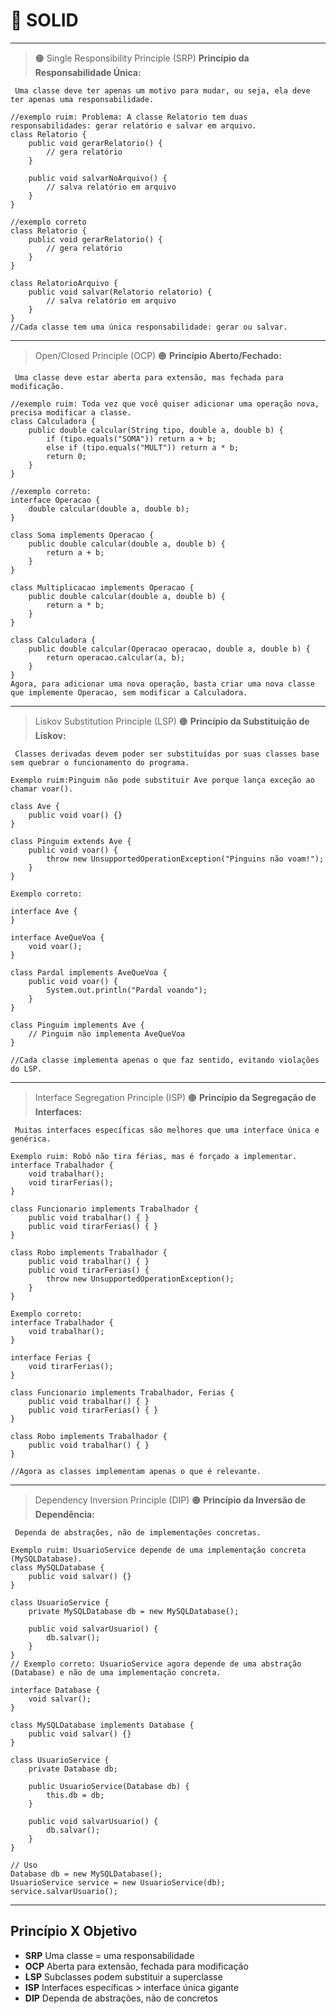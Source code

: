 # 🌿 SOLID

---


> 🟠  Single Responsibility Principle (SRP)
    **Princípio da Responsabilidade Única:**

     Uma classe deve ter apenas um motivo para mudar, ou seja, ela deve ter apenas uma responsabilidade.


```
//exemplo ruim: Problema: A classe Relatorio tem duas responsabilidades: gerar relatório e salvar em arquivo.
class Relatorio {
    public void gerarRelatorio() {
        // gera relatório
    }

    public void salvarNoArquivo() {
        // salva relatório em arquivo
    }
}

//exemplo correto
class Relatorio {
    public void gerarRelatorio() {
        // gera relatório
    }
}

class RelatorioArquivo {
    public void salvar(Relatorio relatorio) {
        // salva relatório em arquivo
    }
}
//Cada classe tem uma única responsabilidade: gerar ou salvar.

```
---

> Open/Closed Principle (OCP)
    🟠 **Princípio Aberto/Fechado:**
        
     Uma classe deve estar aberta para extensão, mas fechada para modificação.

```
//exemplo ruim: Toda vez que você quiser adicionar uma operação nova, precisa modificar a classe.
class Calculadora {
    public double calcular(String tipo, double a, double b) {
        if (tipo.equals("SOMA")) return a + b;
        else if (tipo.equals("MULT")) return a * b;
        return 0;
    }
}

//exemplo correto:
interface Operacao {
    double calcular(double a, double b);
}

class Soma implements Operacao {
    public double calcular(double a, double b) {
        return a + b;
    }
}

class Multiplicacao implements Operacao {
    public double calcular(double a, double b) {
        return a * b;
    }
}

class Calculadora {
    public double calcular(Operacao operacao, double a, double b) {
        return operacao.calcular(a, b);
    }
}
Agora, para adicionar uma nova operação, basta criar uma nova classe que implemente Operacao, sem modificar a Calculadora.

```

---

> Liskov Substitution Principle (LSP)
    🟠 **Princípio da Substituição de Liskov:**
     
     Classes derivadas devem poder ser substituídas por suas classes base sem quebrar o funcionamento do programa.

```
Exemplo ruim:Pinguim não pode substituir Ave porque lança exceção ao chamar voar().

class Ave {
    public void voar() {}
}

class Pinguim extends Ave {
    public void voar() {
        throw new UnsupportedOperationException("Pinguins não voam!");
    }
}

Exemplo correto: 

interface Ave {
}

interface AveQueVoa {
    void voar();
}

class Pardal implements AveQueVoa {
    public void voar() {
        System.out.println("Pardal voando");
    }
}

class Pinguim implements Ave {
    // Pinguim não implementa AveQueVoa
}

//Cada classe implementa apenas o que faz sentido, evitando violações do LSP.

```
---

> Interface Segregation Principle (ISP)
    🟠 **Princípio da Segregação de Interfaces:**
    
     Muitas interfaces específicas são melhores que uma interface única e genérica.

```
Exemplo ruim: Robô não tira férias, mas é forçado a implementar.
interface Trabalhador {
    void trabalhar();
    void tirarFerias();
}

class Funcionario implements Trabalhador {
    public void trabalhar() { }
    public void tirarFerias() { }
}

class Robo implements Trabalhador {
    public void trabalhar() { }
    public void tirarFerias() {
        throw new UnsupportedOperationException();
    }
}

Exemplo correto: 
interface Trabalhador {
    void trabalhar();
}

interface Ferias {
    void tirarFerias();
}

class Funcionario implements Trabalhador, Ferias {
    public void trabalhar() { }
    public void tirarFerias() { }
}

class Robo implements Trabalhador {
    public void trabalhar() { }
}

//Agora as classes implementam apenas o que é relevante.

```
---

> Dependency Inversion Principle (DIP)
    🟠 **Princípio da Inversão de Dependência:**
    
     Dependa de abstrações, não de implementações concretas.

```
Exemplo ruim: UsuarioService depende de uma implementação concreta (MySQLDatabase).
class MySQLDatabase {
    public void salvar() {}
}

class UsuarioService {
    private MySQLDatabase db = new MySQLDatabase();

    public void salvarUsuario() {
        db.salvar();
    }
}
// Exemplo correto: UsuarioService agora depende de uma abstração (Database) e não de uma implementação concreta.

interface Database {
    void salvar();
}

class MySQLDatabase implements Database {
    public void salvar() {}
}

class UsuarioService {
    private Database db;

    public UsuarioService(Database db) {
        this.db = db;
    }

    public void salvarUsuario() {
        db.salvar();
    }
}

// Uso
Database db = new MySQLDatabase();
UsuarioService service = new UsuarioService(db);
service.salvarUsuario();

```
---

## Princípio X Objetivo

- **SRP**	Uma classe = uma responsabilidade
- **OCP**	Aberta para extensão, fechada para modificação
- **LSP**	Subclasses podem substituir a superclasse
- **ISP**	Interfaces específicas > interface única gigante
- **DIP**	Dependa de abstrações, não de concretos
